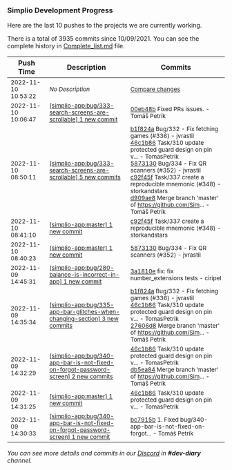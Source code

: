 
### Simplio Development Progress

Here are the last 10 pushes to the projects we are currently working.

There is a total of 3935 commits since 10/09/2021. You can see the complete history in
 [Complete_list.md](Complete_list.md) file.

| Push Time | Description | Commits |
| --- | --- | --- |
| <sub>2022-11-10 10:53:22</sub> | <sub>_No Description_</sub> | <sub>[Compare changes](https://github.com/SimplioOfficial/simplio-app/compare/3a1810e1781b...607c92e1cc0d)</sub> |
| <sub>2022-11-10 10:06:47</sub> | <sub>[[simplio-app:bug/333\-search\-screens\-are\-scrollable] 1 new commit](https://github.com/SimplioOfficial/simplio-app/commit/00eb48bc676c84a010585d3965574385160b7747)</sub> | <sub>[00eb48b](https://github.com/SimplioOfficial/simplio-app/commit/00eb48bc676c84a010585d3965574385160b7747) Fixed PRs issues. - Tomáš Petrík</sub> |
| <sub>2022-11-10 08:50:11</sub> | <sub>[[simplio-app:bug/333\-search\-screens\-are\-scrollable] 5 new commits](https://github.com/SimplioOfficial/simplio-app/compare/8ddd3b8a5852...d909ae86ac5c)</sub> | <sub>[b1f824a](https://github.com/SimplioOfficial/simplio-app/commit/b1f824a5e9bf6ff425ea1020ff2f97e42fb44ccc) Bug/332 - Fix fetching games (#336) - jvrastil<br>[46c1b86](https://github.com/SimplioOfficial/simplio-app/commit/46c1b86efe8391b3c05f719972df13e6e6665fb2) Task/310 update protected guard design on pin v... - TomasPetrik<br>[5873130](https://github.com/SimplioOfficial/simplio-app/commit/58731300ac4d00b7d71040352d8cf739e9d74087) Bug/334 - Fix QR scanners (#352) - jvrastil<br>[c92f45f](https://github.com/SimplioOfficial/simplio-app/commit/c92f45fb401ee6bd63753b84471e5c614ab5bbf7) Task/337 create a reproducible mnemonic (#348) - storkandstars<br>[d909ae8](https://github.com/SimplioOfficial/simplio-app/commit/d909ae86ac5c1b310d2b721977f94094d6fb51fa) Merge branch 'master' of https://github.com/Sim... - Tomáš Petrík</sub> |
| <sub>2022-11-10 08:41:10</sub> | <sub>[[simplio-app:master] 1 new commit](https://github.com/SimplioOfficial/simplio-app/commit/c92f45fb401ee6bd63753b84471e5c614ab5bbf7)</sub> | <sub>[c92f45f](https://github.com/SimplioOfficial/simplio-app/commit/c92f45fb401ee6bd63753b84471e5c614ab5bbf7) Task/337 create a reproducible mnemonic (#348) - storkandstars</sub> |
| <sub>2022-11-10 08:40:23</sub> | <sub>[[simplio-app:master] 1 new commit](https://github.com/SimplioOfficial/simplio-app/commit/58731300ac4d00b7d71040352d8cf739e9d74087)</sub> | <sub>[5873130](https://github.com/SimplioOfficial/simplio-app/commit/58731300ac4d00b7d71040352d8cf739e9d74087) Bug/334 - Fix QR scanners (#352) - jvrastil</sub> |
| <sub>2022-11-09 14:45:31</sub> | <sub>[[simplio-app:bug/280\-balance\-is\-incorrect\-in\-app] 1 new commit](https://github.com/SimplioOfficial/simplio-app/commit/3a1810e1781b24000b2ef8ccdbdf09983c4468d9)</sub> | <sub>[3a1810e](https://github.com/SimplioOfficial/simplio-app/commit/3a1810e1781b24000b2ef8ccdbdf09983c4468d9) fix: fix number_extensions tests - ciripel</sub> |
| <sub>2022-11-09 14:35:34</sub> | <sub>[[simplio-app:bug/335\-app\-bar\-glitches\-when\-changing\-section] 3 new commits](https://github.com/SimplioOfficial/simplio-app/compare/22fc29c43a8c...27606d8447aa)</sub> | <sub>[b1f824a](https://github.com/SimplioOfficial/simplio-app/commit/b1f824a5e9bf6ff425ea1020ff2f97e42fb44ccc) Bug/332 - Fix fetching games (#336) - jvrastil<br>[46c1b86](https://github.com/SimplioOfficial/simplio-app/commit/46c1b86efe8391b3c05f719972df13e6e6665fb2) Task/310 update protected guard design on pin v... - TomasPetrik<br>[27606d8](https://github.com/SimplioOfficial/simplio-app/commit/27606d8447aaa91ba1377c19f1fa2e6f356c24cf) Merge branch 'master' of https://github.com/Sim... - Tomáš Petrík</sub> |
| <sub>2022-11-09 14:32:29</sub> | <sub>[[simplio-app:bug/340\-app\-bar\-is\-not\-fixed\-on\-forgot\-password\-screen] 2 new commits](https://github.com/SimplioOfficial/simplio-app/compare/bc7915b9b8a6...db5ea84ec4e6)</sub> | <sub>[46c1b86](https://github.com/SimplioOfficial/simplio-app/commit/46c1b86efe8391b3c05f719972df13e6e6665fb2) Task/310 update protected guard design on pin v... - TomasPetrik<br>[db5ea84](https://github.com/SimplioOfficial/simplio-app/commit/db5ea84ec4e669eab2e1a2220c1d8d6cd406b3b9) Merge branch 'master' of https://github.com/Sim... - Tomáš Petrík</sub> |
| <sub>2022-11-09 14:31:25</sub> | <sub>[[simplio-app:master] 1 new commit](https://github.com/SimplioOfficial/simplio-app/commit/46c1b86efe8391b3c05f719972df13e6e6665fb2)</sub> | <sub>[46c1b86](https://github.com/SimplioOfficial/simplio-app/commit/46c1b86efe8391b3c05f719972df13e6e6665fb2) Task/310 update protected guard design on pin v... - TomasPetrik</sub> |
| <sub>2022-11-09 14:30:33</sub> | <sub>[[simplio-app:bug/340\-app\-bar\-is\-not\-fixed\-on\-forgot\-password\-screen] 1 new commit](https://github.com/SimplioOfficial/simplio-app/commit/bc7915b9b8a6c8f9670432b05b3ebc1719cdb9c7)</sub> | <sub>[bc7915b](https://github.com/SimplioOfficial/simplio-app/commit/bc7915b9b8a6c8f9670432b05b3ebc1719cdb9c7) 1. Fixed bug/340-app-bar-is-not-fixed-on-forgot... - Tomáš Petrík</sub> |

_You can see more details and commits in our [Discord](https://discord.gg/aKhjuwZmdP) in **#dev-diary** channel._
